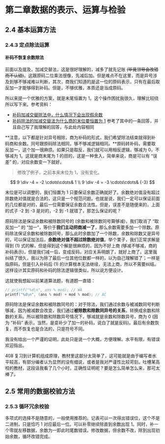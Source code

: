 # 第二章数据的表示、运算与检验

## 2.4 基本运算方法

### 2.4.3 定点除法运算

#### 补码不恢复余数除法

前面以及提及，加减交替法，这是很好理解的，减多了就先记账 ~~(毕竟领导会改错而不认错)~~。这跟原码二位乘法很像，先减后加。但是难点不在这里，而是异号涉及到够不够减难以判断，其次，商我们知道的是这一位的原码表示，只有在最后取反加一才能够得到补码。但是，不够优雅，本质还是当成原码。

所以来提一个优雅的方案，就是末尾恒置为 1。这个操作困扰我很久，理解比较绕所以写下来。参考资料：

- [补码加减交替除法中，什么情况下会出现假余数](https://zhidao.baidu.com/question/361871593811669172.html)
- [补码除法的加减交替法为什么商的末位要恒置为 1](https://www.zhihu.com/question/544063179) 参考了其中的一条回答，并且自己写了我理解的回答，与此处内容相同

**注意，以下都是针对异号相除，商为补码的形式，我们希望除法结束就得到补码商和余数。同号跟原码除法相同，够不够减逻辑相同。**原码转补码，需要取反加一，这个加一很麻烦。如果只是取反，我们就可以用相反逻辑，够减为 0，不够减为 1。这就是商末尾为 1 的目的，这是一种舍入，简单来说，商是可以有 “误差” 的，对应余数变一下就好。

> 修改了例子，之前本来末位为 1，没有变化。

$$
9 \div -4 = -2 \cdots\cdots& 1 \\
9 \div -4 = -3 \cdots\cdots& {-3}
$$

末位是可以调整的，我们恒置为 1 只要保证余数正确就好了。余数绝对值没有超过除数绝对值就是合法的，这只是一个规范问题。也就是说，我们一定可以保证前面的几位都是对的，最后一位需要保证余数合法性。但是，误差不是随便来的，上面的式子 -2 到 -3 是对的，-2 到 -1 就错了，那怎么保证的呢？

原码除法是保证余数和被除数同号的 (余数和被除数同号算够减)，我们取消了 “取反加一” 的 “加一”，等价于**我们主动把商减一了**，那么余数需要多加一个除数。原码除法保证余数和被除数同号，那么此时余数加了一个除数，余数和除数又是异号的，可以保证加法后，**余数绝对值不超过除数绝对值**。举个栗子，我们正常求解是得到 (1) 式的解，但是得到这个解是很麻烦的，因为不好上商 (够减不够减，商的补码表示)，但是我们减一后，变成反码，对应关系明朗了，就好上商了。这里我纠结了很久，我以为除了最后一位其他位数都一样的，以为自己理解错了；一样是指原码，但是引入补码后 (1) 的计算根本无法继续，无法上商，所以不需要纠结。这样设计其实原码和补码的除法逻辑很类似，所以说方便设计。

这就使我想起以前某道算法题，有道题一直错：

```cpp
// printf("%d\n", ans % mod); // WA
printf("%d\n", (ans % mod) + mod % mod); // AC
```

原码除法是保证余数和被除数同号的：对于除法，我们通过余数与被减数同号判断够减，因为被减数会改变，我们通过**被除数和除数同异号的关系**，转换成余数和除数的关系。所以被除数和除数异号情况下，够减就是余数和除数异号，商为 0 (因为 “补码” 表示，当然，是变补少了加一的补码，说白了就是反码)。最后有余数恢复，而不恢复也是合法的，只是符号不同。

我没有给出一个严谨的证明，此处只是说一个大概，方便理解。水平有限，有错误欢迎指出。

408 复习到计算机组成原理，教材里这部分太简单了，这可能就是由于编写者水平较高，有部分编者认为显然的没有细说，或者是我对严谨性比较苛刻。吐槽某高校的教材，这段话我看了几个小时，正确性证明呢？要是怎么简单怎么来，那可太棒了。

## 2.5 常用的数据校验方法

### 2.5.3 循环冗余校验

多项式的选择不是随意的，一般使用推荐的。记表可以一次得出错误位，这个不是二进制，只是恰巧 1 对应最后一位。可以补零继续除直到余数出现 1。同时，补一个零就左移数据，余数为一即此时尾数错误。修改数据，但余数不改，除到出现初始余数，循环改错完成。
